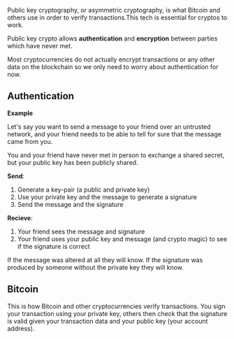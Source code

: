Public key cryptography, or asymmetric cryptography, is what Bitcoin and others use in order to verify transactions.This tech is essential for cryptos to work.

Public key crypto allows **authentication** and **encryption** between parties which have never met.

Most cryptocurrencies do not actually encrypt transactions or any other data on the blockchain so we only need to worry about authentication for now.

## Authentication
**Example**

Let's say you want to send a message to your friend over an untrusted network, and your friend needs to be able to tell for sure that the message came from you.

You and your friend have never met in person to exchange a shared secret, but your public key has been publicly shared.

**Send**:

1. Generate a key-pair (a public and private key)
2. Use your private key and the message to generate a signature
3. Send the message and the signature

**Recieve**:

1. Your friend sees the message and signature
2. Your friend uses your public key and message (and crypto magic) to see if the signature is correct

If the message was altered at all they will know. If the signature was produced by someone without the private key they will know.

## Bitcoin
This is how Bitcoin and other cryptocurrencies verify transactions. You sign your transaction using your private key, others then check that the signature is valid given your transaction data and your public key (your account address).
